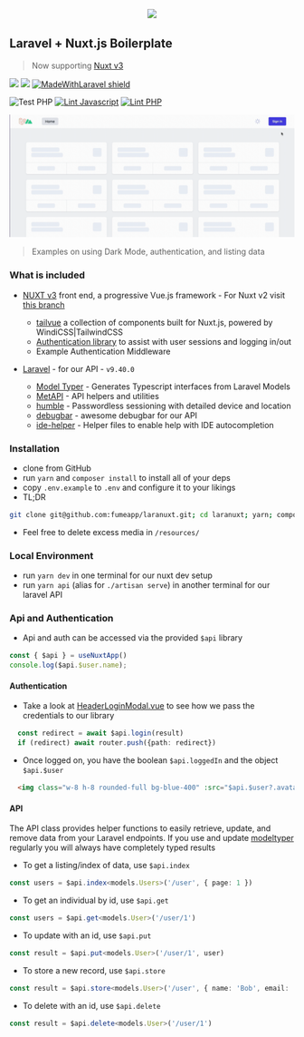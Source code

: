 <p align="center">
  <img src="https://raw.githubusercontent.com/fumeapp/laranuxt/main/resources/laranuxt.png" width="200" />
</p>

## Laravel + Nuxt.js Boilerplate

> Now supporting [Nuxt v3](https://nuxt.com)


[![](https://img.shields.io/badge/nuxt.js-v3-04C690.svg)](https://nuxt.com)
[![](https://img.shields.io/badge/Laravel-v9.40.0-ff2e21.svg)](https://laravel.com)
[![MadeWithLaravel shield](https://madewithlaravel.com/storage/repo-shields/3372-shield.svg)](https://madewithlaravel.com/p/laranuxt/shield-link)

![Test PHP](https://github.com/fumeapp/laranuxt/workflows/Test%20PHP/badge.svg)
[![Lint Javascript](https://github.com/fumeapp/laranuxt/actions/workflows/lint-js.yml/badge.svg)](https://github.com/fumeapp/laranuxt/actions/workflows/lint-js.yml)
[![Lint PHP](https://github.com/fumeapp/laranuxt/actions/workflows/lint-php.yml/badge.svg)](https://github.com/fumeapp/laranuxt/actions/workflows/lint-php.yml)

![](resources/laranuxt.gif?raw=true)

> Examples on using Dark Mode, authentication, and listing data

### What is included

* [NUXT v3](https://nuxt.com) front end, a progressive Vue.js framework - For Nuxt v2 visit [this branch](https://github.com/fumeapp/laranuxt/tree/nuxt2)
  * [tailvue](https://github.com/fumeapp/tailvue) a collection of components built for Nuxt.js, powered by WindiCSS|TailwindCSS
  * [Authentication library](https://github.com/fumeapp/laranuxt#api-and-authentication) to assist with user sessions and logging in/out
  * Example Authentication Middleware

* [Laravel](https://laravel.com) - for our API - `v9.40.0`
  * [Model Typer](https://github.com/fumeapp/modeltyper) - Generates Typescript interfaces from Laravel Models 
  * [MetAPI](https://github.com/fumeapp/metapi) - API helpers and utilities
  * [humble](https://github.com/fumeapp/humble) - Passwordless sessioning with detailed device and location
  * [debugbar](https://github.com/barryvdh/laravel-debugbar) - awesome debugbar for our API
  * [ide-helper](https://github.com/barryvdh/laravel-ide-helper) - Helper files to enable help with IDE autocompletion

### Installation

* clone from GitHub
* run `yarn` and `composer install` to install all of your deps
* copy `.env.example` to `.env` and configure it to your likings
* TL;DR
 ```bash
git clone git@github.com:fumeapp/laranuxt.git; cd laranuxt; yarn; composer install; cp .env.example .env;
 ```
* Feel free to delete excess media in  `/resources/`


### Local Environment
* run `yarn dev` in one terminal for our nuxt dev setup
* run `yarn api` (alias for `./artisan serve`) in another terminal for our laravel API

### Api and Authentication

* Api and auth can be accessed via the provided `$api` library

```ts
const { $api } = useNuxtApp()
console.log($api.$user.name);
```

#### Authentication

* Take a look at [HeaderLoginModal.vue](https://github.com/fumeapp/laranuxt/blob/main/client/components/header/HeaderLoginModal.vue#L143) to see how we pass the credentials to our library
```ts
  const redirect = await $api.login(result)
  if (redirect) await router.push({path: redirect})
```
* Once logged on, you have the boolean `$api.loggedIn` and the object `$api.$user`
```html
  <img class="w-8 h-8 rounded-full bg-blue-400" :src="$api.$user?.avatar" alt="User Avatar">
```

#### API
The API class provides helper functions to easily retrieve, update, and remove data from your Laravel endpoints.  If you use and update [modeltyper](https://github.com/fumeapp/modeltyper) regularly you will always have completely typed results

* To get a listing/index of data, use `$api.index`
```ts
const users = $api.index<models.Users>('/user', { page: 1 })
```

* To get an individual by id, use `$api.get`
```ts
const users = $api.get<models.User>('/user/1')
```

* To update with an id, use `$api.put`
```ts
const result = $api.put<models.User>('/user/1', user)
```

* To store a new record, use `$api.store`
```ts
const result = $api.store<models.User>('/user', { name: 'Bob', email: 'bob@mail.com' })
```

* To delete with an id, use `$api.delete`
```ts
const result = $api.delete<models.User>('/user/1')
```
